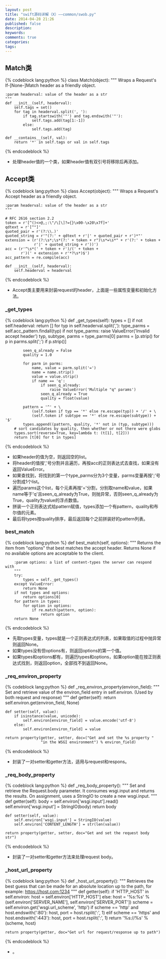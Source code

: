 ```yaml
---
layout: post
title: "swift源码详解（X）——common/swob.py"
date: 2014-04-28 21:26
published: false
description: 
keywords: 
comments: true
categories: 
tags: 
---
```



## Match类
  
{% codeblock lang:python %}
class Match(object):
    """
    Wraps a Request's If-[None-]Match header as a friendly object.

    :param headerval: value of the header as a str
    """
    def __init__(self, headerval):
        self.tags = set()
        for tag in headerval.split(', '):
            if tag.startswith('"') and tag.endswith('"'):
                self.tags.add(tag[1:-1])
            else:
                self.tags.add(tag)

    def __contains__(self, val):
        return '*' in self.tags or val in self.tags
{% endcodeblock %}  
* 处理header值的一个类，如果header值有双引号将移除后再添加。
  
## Accept类
  
{% codeblock lang:python %}
class Accept(object):
    """
    Wraps a Request's Accept header as a friendly object.

    :param headerval: value of the header as a str
    """

    # RFC 2616 section 2.2
    token = r'[^()<>@,;:\"/\[\]?={}\x00-\x20\x7f]+'
    qdtext = r'[^"]'
    quoted_pair = r'(?:\\.)'
    quoted_string = r'"(?:' + qdtext + r'|' + quoted_pair + r')*"'
    extension = (r'(?:\s*;\s*(?:' + token + r")\s*=\s*" + r'(?:' + token +
                 r'|' + quoted_string + r'))')
    acc = (r'^\s*(' + token + r')/(' + token +
           r')(' + extension + r'*?\s*)$')
    acc_pattern = re.compile(acc)

    def __init__(self, headerval):
        self.headerval = headerval
{% endcodeblock %}  
* Accept类主要用来封装request的header，上面是一些属性变量和初始化方法。

### _get_types
  
{% codeblock lang:python %}
    def _get_types(self):
        types = []
        if not self.headerval:
            return []
        for typ in self.headerval.split(','):
            type_parms = self.acc_pattern.findall(typ)
            if not type_parms:
                raise ValueError('Invalid accept header')
            typ, subtype, parms = type_parms[0]
            parms = [p.strip() for p in parms.split(';') if p.strip()]

            seen_q_already = False
            quality = 1.0

            for parm in parms:
                name, value = parm.split('=')
                name = name.strip()
                value = value.strip()
                if name == 'q':
                    if seen_q_already:
                        raise ValueError('Multiple "q" params')
                    seen_q_already = True
                    quality = float(value)

            pattern = '^' + \
                (self.token if typ == '*' else re.escape(typ)) + '/' + \
                (self.token if subtype == '*' else re.escape(subtype)) + '$'
            types.append((pattern, quality, '*' not in (typ, subtype)))
        # sort candidates by quality, then whether or not there were globs
        types.sort(reverse=True, key=lambda t: (t[1], t[2]))
        return [t[0] for t in types]
{% endcodeblock %}  
* 如果header的值为空，则返回空的list。
* 将header的值按','号分割并且遍历，再按acc的正则表达式去查找，如果没有返回ValueError。
* 如果查找到，将找到的第一个type_parms分为3个变量，parms变量再按';'号分割成1个list。
* 遍历params这个list，每个元素再按'='分割，分别取name和value，如果name等于'q'且seen_q_already为True，则抛异常，否则seen_q_already为True，quality为value的浮点数值。
* 拼装一个正则表达式给pattern赋值，types添加一个有pattern，quality和布尔值的元素。
* 最后将types按quality排序，最后返回每个之前拼装好的pattern列表。

### best_match
  
{% codeblock lang:python %}
    def best_match(self, options):
        """
        Returns the item from "options" that best matches the accept header.
        Returns None if no available options are acceptable to the client.

        :param options: a list of content-types the server can respond with
        """
        try:
            types = self._get_types()
        except ValueError:
            return None
        if not types and options:
            return options[0]
        for pattern in types:
            for option in options:
                if re.match(pattern, option):
                    return option
        return None
{% endcodeblock %}  
* 先取types变量，types就是一个正则表达式的列表，如果取值的过程中抛异常则返回None。
* 如果types没有但options有，则返回options的第一个值。
* 如果types和options都有，则遍历types和options，如果option能在按正则表达式找到，则返回option，全部找不到返回None。
  
### _req_environ_property
  
{% codeblock lang:python %}
def _req_environ_property(environ_field):
    """
    Set and retrieve value of the environ_field entry in self.environ.
    (Used by both request and response)
    """
    def getter(self):
        return self.environ.get(environ_field, None)

    def setter(self, value):
        if isinstance(value, unicode):
            self.environ[environ_field] = value.encode('utf-8')
        else:
            self.environ[environ_field] = value

    return property(getter, setter, doc=("Get and set the %s property "
                    "in the WSGI environment") % environ_field)
{% endcodeblock %}  
* 封装了一对setter和getter方法，适用与request和respons。
  
### _req_body_property
  
{% codeblock lang:python %}
def _req_body_property():
    """
    Set and retrieve the Request.body parameter.  It consumes wsgi.input and
    returns the results.  On assignment, uses a StringIO to create a new
    wsgi.input.
    """
    def getter(self):
        body = self.environ['wsgi.input'].read()
        self.environ['wsgi.input'] = StringIO(body)
        return body

    def setter(self, value):
        self.environ['wsgi.input'] = StringIO(value)
        self.environ['CONTENT_LENGTH'] = str(len(value))

    return property(getter, setter, doc="Get and set the request body str")
{% endcodeblock %}  
* 封装了一对setter和getter方法来处理request body。
  
### _host_url_property
  
{% codeblock lang:python %}
def _host_url_property():
    """
    Retrieves the best guess that can be made for an absolute location up to
    the path, for example: https://host.com:1234
    """
    def getter(self):
        if 'HTTP_HOST' in self.environ:
            host = self.environ['HTTP_HOST']
        else:
            host = '%s:%s' % (self.environ['SERVER_NAME'],
                              self.environ['SERVER_PORT'])
        scheme = self.environ.get('wsgi.url_scheme', 'http')
        if scheme == 'http' and host.endswith(':80'):
            host, port = host.rsplit(':', 1)
        elif scheme == 'https' and host.endswith(':443'):
            host, port = host.rsplit(':', 1)
        return '%s://%s' % (scheme, host)

    return property(getter, doc="Get url for request/response up to path")
{% endcodeblock %}  
* 。
  